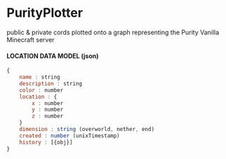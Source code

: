 # PurityPlotter
public &amp; private cords plotted onto a graph representing the Purity Vanilla Minecraft server

#### LOCATION DATA MODEL (json)

```javascript
{
    name : string
    description : string
    color : number
    location : {
        x : number
        y : number
        z : number
    }
    dimension : string (overworld, nether, end)
    created : number (unixTimestamp)
    history : [{obj}]
}
```
